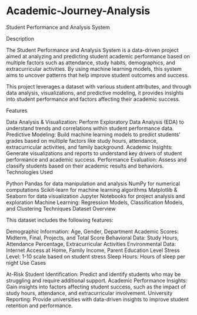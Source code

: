 # Academic-Journey-Analysis

Student Performance and Analysis System

Description

The Student Performance and Analysis System is a data-driven project aimed at analyzing and predicting student academic performance based on multiple factors such as attendance, study habits, demographics, and extracurricular activities. By using machine learning models, this system aims to uncover patterns that help improve student outcomes and success.

This project leverages a dataset with various student attributes, and through data analysis, visualizations, and predictive modeling, it provides insights into student performance and factors affecting their academic success.

Features

Data Analysis & Visualization: Perform Exploratory Data Analysis (EDA) to understand trends and correlations within student performance data.
Predictive Modeling: Build machine learning models to predict students’ grades based on multiple factors like study hours, attendance, extracurricular activities, and family background.
Academic Insights: Generate visualizations and reports to understand key drivers of student performance and academic success.
Performance Evaluation: Assess and classify students based on their academic results and behaviors.
Technologies Used

Python
Pandas for data manipulation and analysis
NumPy for numerical computations
Scikit-learn for machine learning algorithms
Matplotlib & Seaborn for data visualization
Jupyter Notebooks for project analysis and exploration
Machine Learning: Regression Models, Classification Models, and Clustering Techniques
Dataset Overview

This dataset includes the following features:

Demographic Information: Age, Gender, Department
Academic Scores: Midterm, Final, Projects, and Total Score
Behavioral Data: Study Hours, Attendance Percentage, Extracurricular Activities
Environmental Data: Internet Access at Home, Family Income, Parent Education Level
Stress Level: 1-10 scale based on student stress
Sleep Hours: Hours of sleep per night
Use Cases

At-Risk Student Identification: Predict and identify students who may be struggling and require additional support.
Academic Performance Insights: Gain insights into factors affecting student success, such as the impact of study hours, attendance, and extracurricular involvement.
University Reporting: Provide universities with data-driven insights to improve student retention and performance.
